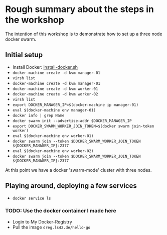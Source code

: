 # Rough summary about the steps in the workshop

The intention of this workshop is to demonstrate how to set up a three node
docker swarm.

## Initial setup

* Install Docker: [install-docker.sh](install-docker.sh)
* `docker-machine create -d kvm manager-01`
* `virsh list`
* `docker-machine create -d kvm manager-01`
* `docker-machine create -d kvm worker-01`
* `docker-machine create -d kvm worker-02`
* `virsh list`
* `export DOCKER_MANAGER_IP=$(docker-machine ip manager-01)`
* `eval $(docker-machine env manager-01)`
* `docker info | grep Name`
* `docker swarm init --advertise-addr $DOCKER_MANAGER_IP`
* `export DOCKER_SWARM_WORKER_JOIN_TOKEN=$(docker swarm join-token worker)`
* `eval $(docker-machine env worker-01)`
* `docker swarm join --token $DOCKER_SWARM_WORKER_JOIN_TOKEN ${DOCKER_MANAGER_IP}:2377`
* `eval $(docker-machine env worker-02)`
* `docker swarm join --token $DOCKER_SWARM_WORKER_JOIN_TOKEN ${DOCKER_MANAGER_IP}:2377`

At this point we have a docker 'swarm-mode' cluster with three nodes.

## Playing around, deploying a few services

* `docker service ls`

### TODO: Use the docker container I made here

* Login to My Docker-Registry
* Pull the image `dreg.ls42.de/hello-go`

